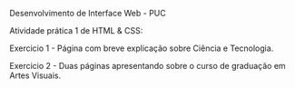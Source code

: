 Desenvolvimento de Interface Web - PUC

Atividade prática 1 de HTML & CSS:

Exercicio 1 - Página com breve explicação sobre Ciência e Tecnologia.

Exercicio 2 - Duas páginas apresentando sobre o curso de graduação em Artes Visuais.
